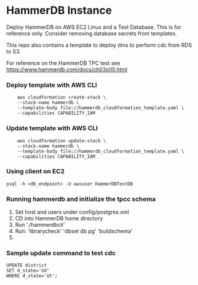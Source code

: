 # HammerDB Instance

Deploy HammerDB on AWS EC2 Linux and a Test Database. This is for reference only. 
Consider removing database secrets from templates.

This repo also contains a template to deploy dms to perform cdc from RDS to S3. 

For reference on the HammerDB TPC test see https://www.hammerdb.com/docs/ch03s05.html

### Deploy template with AWS CLI
```
    aws cloudformation create-stack \
    --stack-name hammerdb \
    --template-body file://hammerdb_cloudformation_template.yaml \
    --capabilities CAPABILITY_IAM
```
### Update template with AWS CLI

```
    aws cloudformation update-stack \
    --stack-name hammerdb \
    --template-body file://hammerdb_cloudformation_template.yaml \
    --capabilities CAPABILITY_IAM
```

### Using client on EC2

```
psql -h <db_endpoint> -U awsuser HammerDBTestDB
```

### Running hammerdb and initialize the tpcc schema
1. Set host and users under config/postgres.xml
2. CD into HammerDB home directory
3. Run './hammerdbcli'
3. Run: 
    'librarycheck'
    'dbset db pg'
    'buildschema'
4. 

### Sample update command to test cdc
```
UPDATE district 
SET d_state='Ud' 
WHERE d_state='Ut';
```